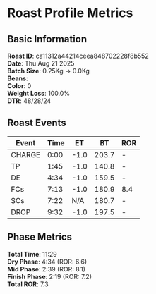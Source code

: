 # Roast Profile Metrics

## Basic Information
**Roast ID**: ca11312a44214ceea848702228f8b552  
**Date**: Thu Aug 21 2025  
**Batch Size**: 0.25Kg → 0.0Kg  
**Beans**:   
**Color**: 0  
**Weight Loss**: 100.0%  
**DTR**: 48/28/24  

## Roast Events

| Event | Time | ET | BT | ROR |
|-------|------|----|----|-----|
| CHARGE | 0:00 | -1.0 | 203.7 | - |
| TP | 1:45 | -1.0 | 140.8 | - |
| DE | 4:34 | -1.0 | 159.5 | - |
| FCs | 7:13 | -1.0 | 180.9 | 8.4 |
| SCs | 7:22 | N/A | 180.7 | - |
| DROP | 9:32 | -1.0 | 197.5 | - |

## Phase Metrics
**Total Time**: 11:29  
**Dry Phase**: 4:34 (ROR: 6.6)  
**Mid Phase**: 2:39 (ROR: 8.1)  
**Finish Phase**: 2:19 (ROR: 7.2)  
**Total ROR**: 7.3  
